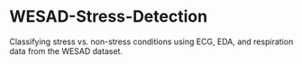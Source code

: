 # WESAD-Stress-Detection
Classifying stress vs. non-stress conditions using ECG, EDA, and respiration data from the WESAD dataset.
